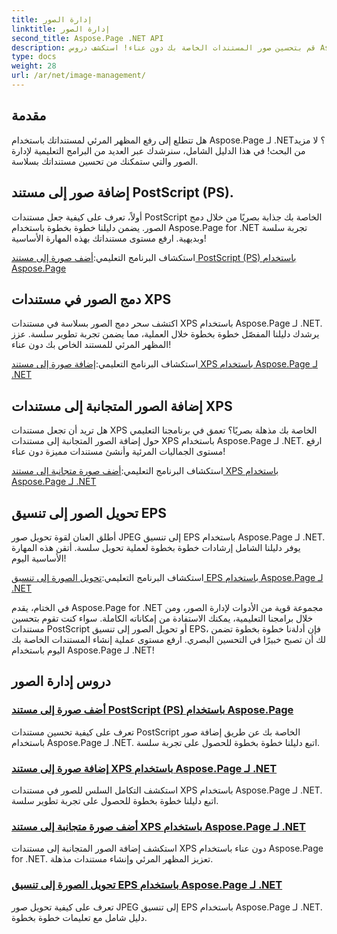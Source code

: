 ```yaml
---
title: إدارة الصور
linktitle: إدارة الصور
second_title: Aspose.Page .NET API
description: قم بتحسين صور المستندات الخاصة بك دون عناء! استكشف دروس Aspose.Page .NET التي تغطي إدارة الصور. بدءًا من إضافة الصور إلى تحويل التنسيقات، أتقن كل خطوة.
type: docs
weight: 28
url: /ar/net/image-management/
---
```

## مقدمة

هل تتطلع إلى رفع المظهر المرئي لمستنداتك باستخدام Aspose.Page لـ .NET؟ لا مزيد من البحث! في هذا الدليل الشامل، سنرشدك عبر العديد من البرامج التعليمية لإدارة الصور والتي ستمكنك من تحسين مستنداتك بسلاسة.

## إضافة صور إلى مستند PostScript (PS).

أولاً، تعرف على كيفية جعل مستندات PostScript الخاصة بك جذابة بصريًا من خلال دمج الصور. يضمن دليلنا خطوة بخطوة باستخدام Aspose.Page for .NET تجربة سلسة وبديهية. ارفع مستوى مستنداتك بهذه المهارة الأساسية!

 استكشاف البرنامج التعليمي:[أضف صورة إلى مستند PostScript (PS) باستخدام Aspose.Page](./add-image-to-postscript-ps-document/)

## دمج الصور في مستندات XPS

اكتشف سحر دمج الصور بسلاسة في مستندات XPS باستخدام Aspose.Page لـ .NET. يرشدك دليلنا المفصّل خطوة بخطوة خلال العملية، مما يضمن تجربة تطوير سلسة. عزز المظهر المرئي للمستند الخاص بك دون عناء!

 استكشاف البرنامج التعليمي:[إضافة صورة إلى مستند XPS باستخدام Aspose.Page لـ .NET](./add-image-to-xps-document/)

## إضافة الصور المتجانبة إلى مستندات XPS

هل تريد أن تجعل مستندات XPS الخاصة بك مذهلة بصريًا؟ تعمق في برنامجنا التعليمي حول إضافة الصور المتجانبة إلى مستندات XPS باستخدام Aspose.Page لـ .NET. ارفع مستوى الجماليات المرئية وأنشئ مستندات مميزة دون عناء!

 استكشاف البرنامج التعليمي:[أضف صورة متجانبة إلى مستند XPS باستخدام Aspose.Page لـ .NET](./add-tiled-image-to-xps-document/)

## تحويل الصور إلى تنسيق EPS

أطلق العنان لقوة تحويل صور JPEG إلى تنسيق EPS باستخدام Aspose.Page لـ .NET. يوفر دليلنا الشامل إرشادات خطوة بخطوة لعملية تحويل سلسة. أتقن هذه المهارة الأساسية اليوم!

 استكشاف البرنامج التعليمي:[تحويل الصورة إلى تنسيق EPS باستخدام Aspose.Page لـ .NET](./convert-image-to-eps-format/)

في الختام، يقدم Aspose.Page for .NET مجموعة قوية من الأدوات لإدارة الصور، ومن خلال برامجنا التعليمية، يمكنك الاستفادة من إمكاناته الكاملة. سواء كنت تقوم بتحسين مستندات PostScript أو تحويل الصور إلى تنسيق EPS، فإن أدلةنا خطوة بخطوة تضمن لك أن تصبح خبيرًا في التحسين البصري. ارفع مستوى عملية إنشاء المستندات الخاصة بك اليوم باستخدام Aspose.Page لـ .NET!
## دروس إدارة الصور
### [أضف صورة إلى مستند PostScript (PS) باستخدام Aspose.Page](./add-image-to-postscript-ps-document/)
تعرف على كيفية تحسين مستندات PostScript الخاصة بك عن طريق إضافة صور باستخدام Aspose.Page لـ .NET. اتبع دليلنا خطوة بخطوة للحصول على تجربة سلسة.
### [إضافة صورة إلى مستند XPS باستخدام Aspose.Page لـ .NET](./add-image-to-xps-document/)
استكشف التكامل السلس للصور في مستندات XPS باستخدام Aspose.Page لـ .NET. اتبع دليلنا خطوة بخطوة للحصول على تجربة تطوير سلسة.
### [أضف صورة متجانبة إلى مستند XPS باستخدام Aspose.Page لـ .NET](./add-tiled-image-to-xps-document/)
استكشف إضافة الصور المتجانبة إلى مستندات XPS دون عناء باستخدام Aspose.Page for .NET. تعزيز المظهر المرئي وإنشاء مستندات مذهلة.
### [تحويل الصورة إلى تنسيق EPS باستخدام Aspose.Page لـ .NET](./convert-image-to-eps-format/)
تعرف على كيفية تحويل صور JPEG إلى تنسيق EPS باستخدام Aspose.Page لـ .NET. دليل شامل مع تعليمات خطوة بخطوة.